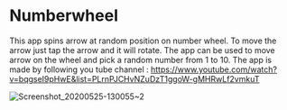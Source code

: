 # Numberwheel
This app spins arrow at random position on number wheel. 
To move the arrow just tap the arrow and it will rotate.
The app can be used to move arrow on the wheel and pick a random number from 1 to 10.
The app is made by following you tube channel : https://www.youtube.com/watch?v=bqgseI9pHwE&list=PLrnPJCHvNZuDzT1ggoW-gMHRwLf2vmkuT

![Screenshot_20200525-130055~2](https://user-images.githubusercontent.com/63490144/82791133-d84fb800-9e8a-11ea-92eb-2dd3de05c875.png)
